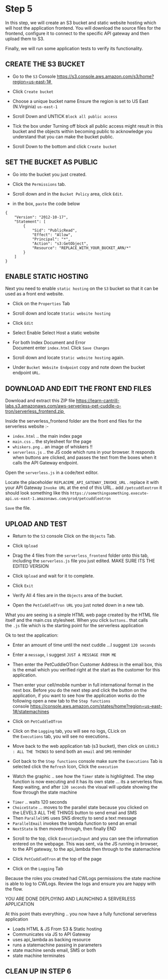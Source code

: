 # Step 5

In this step, we will create an S3 bucket and static website hosting which will host the application frontend. You will download the source files for the frontend, configure it to connect to the specific API gateway and then upload them to S3. 

Finally, we will run some application tests to verify its functionality.



## CREATE THE S3 BUCKET

- Go to the `S3` Console https://s3.console.aws.amazon.com/s3/home?region=us-east-1# 

- Click `Create bucket`

- Choose a unique bucket name Ensure the region is set to US East (N.Virginia) `us-east-1`

- Scroll Down and UNTICK `Block all public access`

- Tick the box under Turning off block all public access might result in this bucket and the objects within becoming public to acknowledge you understand that you can make the bucket public.

- Scroll Down to the bottom and click `Create bucket`




## SET THE BUCKET AS PUBLIC

- Go into the bucket you just created.

- Click the `Permissions` tab.

- Scroll down and in the `Bucket Policy` area, click `Edit`.

- in the box, `paste` the code below
```
{
    "Version": "2012-10-17",
    "Statement": [
        {
            "Sid": "PublicRead",
            "Effect": "Allow",
            "Principal": "*",
            "Action": "s3:GetObject",
            "Resource": "REPLACE_WITH_YOUR_BUCKET_ARN/*"
        }
    ]
}
```




## ENABLE STATIC HOSTING

Next you need to enable `static hosting` on the `S3` bucket so that it can be used as a front end website.

- Click on the `Properties` Tab

- Scroll down and locate `Static website hosting`

- Click `Edit`

- Select Enable Select Host a static website

- For both Index Document and Error Document enter `index.html` Click `Save Changes`

- Scroll down and locate `Static website hosting` again.

- Under `Bucket Website Endpoint` copy and note down the bucket endpoint `URL`.




## DOWNLOAD AND EDIT THE FRONT END FILES

Download and extract this ZIP file https://learn-cantrill-labs.s3.amazonaws.com/aws-serverless-pet-cuddle-o-tron/serverless_frontend.zip 

Inside the serverless_frontend folder are the front end files for the serverless website :-
* `index.html` .. the main index page
* `main.css` .. the stylesheet for the page
* `whiskers.png` .. an image of whiskers !!
* `serverless.js` .. the JS code which runs in your browser. It responds when buttons are clicked, and passes the text from the boxes when it calls the API Gateway endpoint.

Open the `serverless.js` in a code/text editor. 

Locate the placeholder `REPLACEME_API_GATEWAY_INVOKE_URL` . replace it with your API Gateway `Invoke URL` at the end of this URL.. add `/petcuddleotron` it should look something like this `https://somethingsomething.execute-api.us-east-1.amazonaws.com/prod/petcuddleotron` 

`Save` the file.




## UPLOAD AND TEST


- Return to the `S3` console Click on the `Objects` Tab.

- Click `Upload`

- Drag the 4 files from the `serverless_frontend` folder onto this tab, including the `serverless.js` file you just edited. MAKE SURE ITS THE EDITED VERSION

- Click `Upload` and wait for it to complete.

- Click `Exit`

- Verify All 4 files are in the `Objects` area of the bucket.


- Open the `PetCuddleOTron URL` you just noted down in a new tab.

What you are seeing is a simple HTML web page created by the HTML file itself and the main.css stylesheet. When you click `buttons`.. that calls the `.js` file which is the starting point for the serverless application

Ok to test the application: 

- Enter an amount of time until the next cuddle ...I suggest `120 seconds `

- Enter a `message`, i suggest `JUST A MESSAGE FROM ME`

- Then enter the PetCuddleOTron Customer Address in the email box, this is the email which you verified right at the start as the customer for this application.

- Then enter your cell/mobile number in full international format in the next box. Before you do the next step and click the button on the application, if you want to see how the application works do the following open a new tab to the `Step functions` console https://console.aws.amazon.com/states/home?region=us-east-1#/statemachines

- Click on `PetCuddleOTron`

- Click on the `Logging` tab, you will see no logs, CLick on the `Executions` tab, you will see no executions..

- Move back to the web application tab (s3 bucket), then click on `LEVEL3 : ALL THE THINGS` to send both an `email` and `SMS` reminder

- Got back to the `Step functions` console make sure the `Executions` Tab is selected click the `Refresh` Icon, Click the `execution`

- Watch the graphic .. see how the `Timer` state is highlighted. The step function is now executing and it has its own state ... its a serverless flow. Keep waiting, and after `120 seconds` the visual will update showing the flow through the state machine
* `Timer` .. waits 120 seconds
* `ChoiceState` ... moves to the parallel state because you clicked on the LEVEL3 ALL THE THINGS button to send email and SMS
* Then `ParallelSMS` uses SNS directly to send a text message
* `ParallelEmail` invokes the lambda function to send an email
* `NextState` is then moved through, then finally END

- Scroll to the top, click `ExecutionInput` and you can see the information entered on the webpage. This was sent, via the JS running in browser, to the API gateway, to the api_lambda then through to the statemachine

- Click `PetCuddleOTron` at the top of the page

- Click on the `Logging` Tab

Because the roles you created had CWLogs permissions the state machine is able to log to CWLogs. Review the logs and ensure you are happy with the flow.


YOU ARE DONE DEPLOYING AND LAUNCHING A SERVERLESS APPLICATION

At this point thats everything .. you now have a fully functional serverless application
* Loads HTML & JS From S3 & Static hosting
* Communicates via JS to API Gateway
* uses api_lambda as backing resource
* runs a statemachine passing in parameters
* state machine sends email, SMS or both
* state machine terminates



## CLEAN UP IN STEP 6

